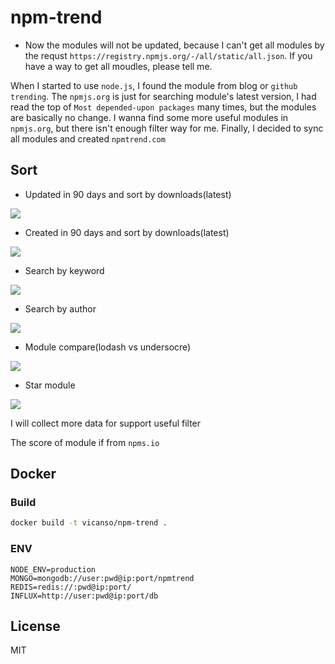 # npm-trend 

* Now the modules will not be updated, because I can't get all modules by the requst `https://registry.npmjs.org/-/all/static/all.json`. If you have a way to get all moudles, please tell me.

When I started to use `node.js`, I found the module from blog or `github trending`. The `npmjs.org` is just for searching module's latest version, I had read the top of `Most depended-upon packages` many times, but the modules are basically no change. I wanna find some more useful modules in `npmjs.org`, but there isn't enough filter way for me. Finally, I decided to sync all modules and created `npmtrend.com`

## Sort

- Updated in 90 days and sort by downloads(latest)

![](screen-shoot/updated-90d-donwloads-latest.jpeg)

- Created in 90 days and sort by downloads(latest)

![](screen-shoot/created-90d-downloads-latest.jpeg)

- Search by keyword

![](screen-shoot/search-by-keyword.jpeg)

- Search by author
 
![](screen-shoot/search-by-author.jpeg)

- Module compare(lodash vs undersocre)

![](screen-shoot/lodash-underscore.jpeg)

- Star module

![](screen-shoot/stars.jpeg)


I will collect more data for support useful filter

The score of module if from `npms.io`

## Docker

### Build

```bash
docker build -t vicanso/npm-trend .
```

### ENV

```
NODE_ENV=production
MONGO=mongodb://user:pwd@ip:port/npmtrend
REDIS=redis://:pwd@ip:port/
INFLUX=http://user:pwd@ip:port/db
```

## License

MIT
